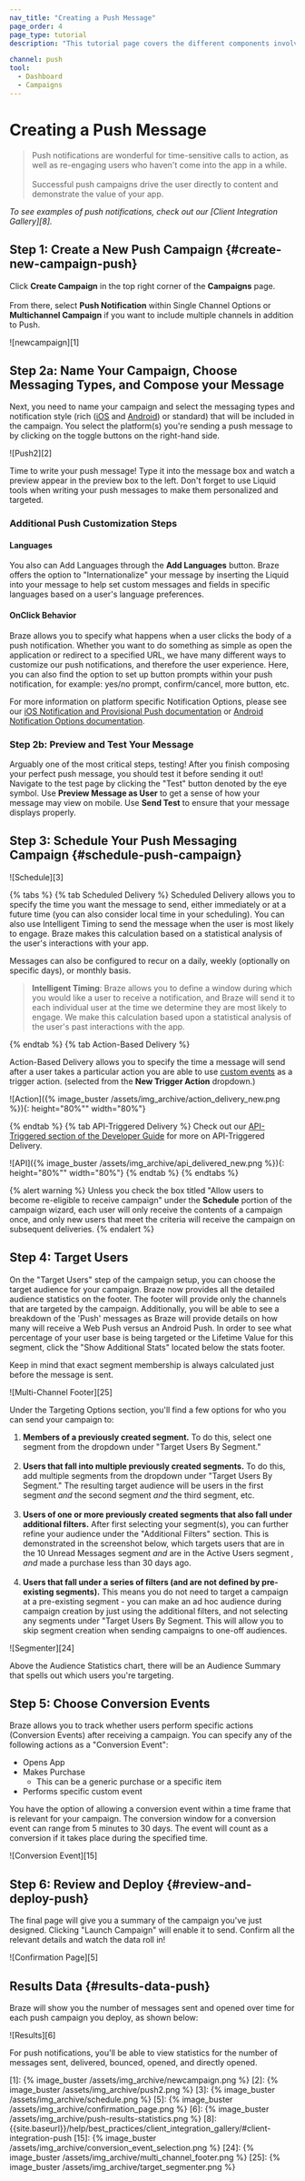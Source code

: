 ```yaml
---
nav_title: "Creating a Push Message"
page_order: 4
page_type: tutorial
description: "This tutorial page covers the different components involved in creating a Push Message, including configuration, sending, targeting, and more."

channel: push
tool:
  - Dashboard
  - Campaigns
---
```


# Creating a Push Message

> Push notifications are wonderful for time-sensitive calls to action, as well as re-engaging users who haven't come into the app in a while. <br><br> Successful push campaigns drive the user directly to content and demonstrate the value of your app.

_To see examples of push notifications, check out our [Client Integration Gallery][8]._

## Step 1: Create a New Push Campaign {#create-new-campaign-push}

Click __Create Campaign__ in the top right corner of the __Campaigns__ page. <br><br>From there, select __Push Notification__ within Single Channel Options or __Multichannel Campaign__ if you want to include multiple channels in addition to Push. 

![newcampaign][1]

## Step 2a: Name Your Campaign, Choose Messaging Types, and Compose your Message

Next, you need to name your campaign and select the messaging types and notification style (rich ([iOS]({{site.baseurl}}/user_guide/message_building_by_channel/push/ios/rich_notifications/) and [Android]({{site.baseurl}}/user_guide/message_building_by_channel/push/android/rich_notifications/)) or standard) that will be included in the campaign. You select the platform(s) you're sending a push message to by clicking on the toggle buttons on the right-hand side.

![Push2][2]

Time to write your push message! Type it into the message box and watch a preview appear in the preview box to the left. Don't forget to use Liquid tools when writing your push messages to make them personalized and targeted.

### Additional Push Customization Steps

#### Languages

You also can Add Languages through the __Add Languages__ button. Braze offers the option to "Internationalize" your message by inserting the Liquid into your message to help set custom messages and fields in specific languages based on a user's language preferences. 

#### OnClick Behavior

Braze allows you to specify what happens when a user clicks the body of a push notification. Whether you want to do something as simple as open the application or redirect to a specified URL, we have many different ways to customize our push notifications, and therefore the user experience. Here, you can also find the option to set up button prompts within your push notification, for example: yes/no prompt, confirm/cancel, more button, etc. 

For more information on platform specific Notification Options, please see our [iOS Notification and Provisional Push documentation]({{site.baseurl}}/user_guide/message_building_by_channel/push/notification_options_ios/) or [Android Notification Options documentation]({{site.baseurl}}/user_guide/message_building_by_channel/push/notification_options_android/).

### Step 2b: Preview and Test Your Message

Arguably one of the most critical steps, testing! After you finish composing your perfect push message, you should test it before sending it out! Navigate to the test page by clicking the "Test" button denoted by the eye symbol. Use **Preview Message as User** to get a sense of how your message may view on mobile. Use **Send Test** to ensure that your message displays properly.

## Step 3: Schedule Your Push Messaging Campaign {#schedule-push-campaign}

![Schedule][3]

{% tabs %}
  {% tab Scheduled Delivery %}
Scheduled Delivery allows you to specify the time you want the message to send, either immediately or at a future time (you can also consider local time in your scheduling). You can also use Intelligent Timing to send the message when the user is most likely to engage. Braze makes this calculation based on a statistical analysis of the user's interactions with your app.

Messages can also be configured to recur on a daily, weekly (optionally on specific days), or monthly basis.

> __Intelligent Timing__: Braze allows you to define a window during which you would like a user to receive a notification, and Braze will send it to each individual user at the time we determine they are most likely to engage. We make this calculation based upon a statistical analysis of the user's past interactions with the app.

{% endtab %}
{% tab Action-Based Delivery %}

Action-Based Delivery allows you to specify the time a message will send after a user takes a particular action you are able to use [custom events]({{site.baseurl}}/user_guide/data_and_analytics/custom_data/custom_events/#custom-events) as a trigger action. (selected from the __New Trigger Action__ dropdown.)

![Action]({% image_buster /assets/img_archive/action_delivery_new.png %}){: height="80%"" width="80%"}

{% endtab %}
{% tab API-Triggered Delivery %}
Check out our [API-Triggered section of the Developer Guide]({{site.baseurl}}/developer_guide/rest_api/messaging/#sending-messages-via-api-triggered-delivery) for more on API-Triggered Delivery.

![API]({% image_buster /assets/img_archive/api_delivered_new.png %}){: height="80%"" width="80%"}
  {% endtab %}
{% endtabs %}

{% alert warning %}
Unless you check the box titled "Allow users to become re-eligible to receive campaign" under the __Schedule__ portion of the campaign wizard, each user will only receive the contents of a campaign once, and only new users that meet the criteria will receive the campaign on subsequent deliveries.
{% endalert %}

## Step 4: Target Users

On the "Target Users" step of the campaign setup, you can choose the target audience for your campaign.  Braze now provides all the detailed audience statistics on the footer.  The footer will provide only the channels that are targeted by the campaign.  Additionally, you will be able to see a breakdown of the 'Push' messages as Braze will provide details on how many will receive a Web Push versus an Android Push. In order to see what percentage of your user base is being targeted or the Lifetime Value for this segment, click the "Show Additional Stats" located below the stats footer.

Keep in mind that exact segment membership is always calculated just before the message is sent.

![Multi-Channel Footer][25]

Under the Targeting Options section, you'll find a few options for who you can send your campaign to:

1. __Members of a previously created segment.__ To do this, select one segment from the dropdown under "Target Users By Segment."
<br><br>
2. __Users that fall into multiple previously created segments.__ To do this, add multiple segments from the dropdown under "Target Users By Segment." The resulting target audience will be users in the first segment *and* the second segment *and* the third segment, etc.
<br><br>
3. __Users of one or more previously created segments that also fall under additional filters.__ After first selecting your segment(s), you can further refine your audience under the "Additional Filters" section. This is demonstrated in the screenshot below, which targets users that are in the 10 Unread Messages segment *and* are in the Active Users segment *, and* made a purchase less than 30 days ago.
<br><br>
4. __Users that fall under a series of filters (and are not defined by pre-existing segments).__ This means you do not need to target a campaign at a pre-existing segment - you can make an ad hoc audience during campaign creation by just using the additional filters, and not selecting any segments under "Target Users By Segment. This will allow you to skip segment creation when sending campaigns to one-off audiences.

![Segmenter][24]

Above the Audience Statistics chart, there will be an Audience Summary that spells out which users you're targeting.

## Step 5: Choose Conversion Events

Braze allows you to track whether users perform specific actions (Conversion Events) after receiving a campaign. You can specify any of the following actions as a "Conversion Event":

- Opens App
- Makes Purchase
  - This can be a generic purchase or a specific item
- Performs specific custom event

You have the option of allowing a conversion event within a time frame that is relevant for your campaign. The conversion window for a conversion event can range from 5 minutes to 30 days. The event will count as a conversion if it takes place during the specified time.

![Conversion Event][15]

## Step 6: Review and Deploy {#review-and-deploy-push}

The final page will give you a summary of the campaign you've just designed. Clicking "Launch Campaign" will enable it to send. Confirm all the relevant details and watch the data roll in!

![Confirmation Page][5]

## Results Data {#results-data-push}

Braze will show you the number of messages sent and opened over time for each push campaign you deploy, as shown below:

![Results][6]

For push notifications, you'll be able to view statistics for the number of messages sent, delivered, bounced, opened, and directly opened.

[1]: {% image_buster /assets/img_archive/newcampaign.png %}
[2]: {% image_buster /assets/img_archive/push2.png %}
[3]: {% image_buster /assets/img_archive/schedule.png %}
[5]: {% image_buster /assets/img_archive/confirmation_page.png %}
[6]: {% image_buster /assets/img_archive/push-results-statistics.png %}
[8]: {{site.baseurl}}/help/best_practices/client_integration_gallery/#client-integration-push
[15]: {% image_buster /assets/img_archive/conversion_event_selection.png %}
[24]: {% image_buster /assets/img_archive/multi_channel_footer.png %}
[25]: {% image_buster /assets/img_archive/target_segmenter.png %}
